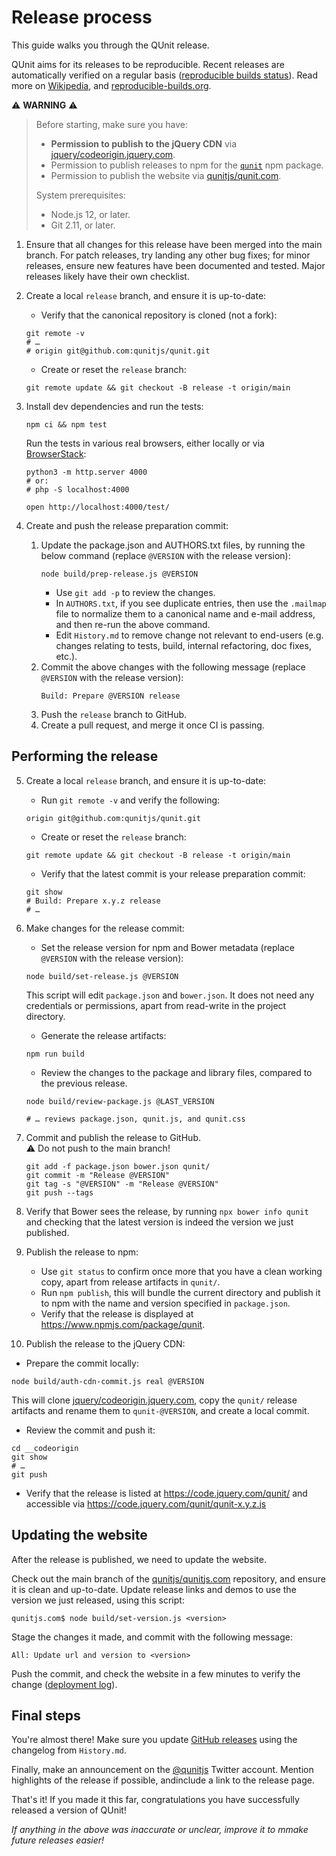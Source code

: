 # Release process

This guide walks you through the QUnit release.

QUnit aims for its releases to be reproducible. Recent releases are automatically verified on a regular basis ([reproducible builds status](https://github.com/qunitjs/qunit/actions/workflows/reproducible.yaml)). Read more on [Wikipedia](https://en.wikipedia.org/wiki/Reproducible_builds), and [reproducible-builds.org](https://reproducible-builds.org/).


⚠️ **WARNING** ⚠️

> Before starting, make sure you have:
>
> * **Permission to publish to the jQuery CDN** via [jquery/codeorigin.jquery.com](https://github.com/jquery/codeorigin.jquery.com).
> * Permission to publish releases to npm for the [`qunit`](https://www.npmjs.com/package/qunit) npm package.
> * Permission to publish the website via [qunitjs/qunit.com](https://github.com/qunitjs/qunitjs.com).
>
> System prerequisites:
>
> * Node.js 12, or later.
> * Git 2.11, or later.

1. Ensure that all changes for this release have been merged into the main branch. For patch releases, try landing any other bug fixes; for minor releases, ensure new features have been documented and tested. Major releases likely have their own checklist.

2. Create a local  `release` branch, and ensure it is up-to-date:
   * Verify that the canonical repository is cloned (not a fork):
   ```
   git remote -v
   # …
   # origin	git@github.com:qunitjs/qunit.git
   ```
   * Create or reset the `release` branch:
   ```
   git remote update && git checkout -B release -t origin/main
   ```

3. Install dev dependencies and run the tests:
   ```
   npm ci && npm test
   ```
   Run the tests in various real browsers, either locally or via [BrowserStack](https://www.browserstack.com/):
   ```
   python3 -m http.server 4000
   # or:
   # php -S localhost:4000

   open http://localhost:4000/test/
   ```

4. Create and push the release preparation commit:

   1. Update the package.json and AUTHORS.txt files, by running the below command (replace `@VERSION` with the release version):
      ```
      node build/prep-release.js @VERSION
      ```
      * Use `git add -p` to review the changes.
      * In `AUTHORS.txt`, if you see duplicate entries, then use the `.mailmap` file to normalize them to a canonical name and e-mail address, and then re-run the above command.
      * Edit `History.md` to remove change not relevant to end-users (e.g. changes relating to tests, build, internal refactoring, doc fixes, etc.).
   2. Commit the above changes with the following message (replace `@VERSION` with the release version):
      ```
      Build: Prepare @VERSION release
      ```
   3. Push the `release` branch to GitHub.
   4. Create a pull request, and merge it once CI is passing.

## Performing the release

5. Create a local  `release` branch, and ensure it is up-to-date:
   * Run `git remote -v` and verify the following:
   ```
   origin git@github.com:qunitjs/qunit.git
   ```
   * Create or reset the `release` branch:
   ```
   git remote update && git checkout -B release -t origin/main
   ```
   * Verify that the latest commit is your release preparation commit:
   ```
   git show
   # Build: Prepare x.y.z release
   # …
   ```

6. Make changes for the release commit:
   * Set the release version for npm and Bower metadata (replace `@VERSION` with the release version):
   ```
   node build/set-release.js @VERSION
   ```
   This script will edit `package.json` and `bower.json`. It does not need any credentials or permissions, apart from read-write in the project directory.

   * Generate the release artifacts:
   ```
   npm run build
   ```

   * Review the changes to the package and library files, compared to the previous release.
   ```
   node build/review-package.js @LAST_VERSION

   # … reviews package.json, qunit.js, and qunit.css
   ```

7. Commit and publish the release to GitHub.<br>⚠️ Do not push to the main branch!
   ```
   git add -f package.json bower.json qunit/
   git commit -m "Release @VERSION"
   git tag -s "@VERSION" -m "Release @VERSION"
   git push --tags
   ```

8. Verify that Bower sees the release, by running `npx bower info qunit` and checking that the latest
   version is indeed the version we just published.

9. Publish the release to npm:
   * Use `git status` to confirm once more that you have a clean working copy, apart from release artifacts in `qunit/`.
   * Run `npm publish`, this will bundle the current directory and publish it to npm with the name and version specified in `package.json`.
   * Verify that the release is displayed at <https://www.npmjs.com/package/qunit>.

10. Publish the release to the jQuery CDN:
   * Prepare the commit locally:
   ```
   node build/auth-cdn-commit.js real @VERSION
   ```
   This will clone [jquery/codeorigin.jquery.com](https://github.com/jquery/codeorigin.jquery.com), copy the `qunit/` release artifacts and rename them to `qunit-@VERSION`, and create a local commit.
   * Review the commit and push it:
   ```
   cd __codeorigin
   git show
   # …
   git push
   ```
   * Verify that the release is listed at <https://code.jquery.com/qunit/> and accessible via <https://code.jquery.com/qunit/qunit-x.y.z.js>

## Updating the website

After the release is published, we need to update the website.

Check out the main branch of the [qunitjs/qunitjs.com](https://github.com/qunitjs/qunitjs.com) repository, and ensure it is clean and up-to-date. Update release links and demos to use the version we just released, using this script:

```
qunitjs.com$ node build/set-version.js <version>
```

Stage the changes it made, and commit with the following message:

```
All: Update url and version to <version>
```

Push the commit, and check the website in a few minutes to verify the change ([deployment log](https://github.com/qunitjs/qunitjs.com/deployments/activity_log?environment=github-pages)).

## Final steps

You're almost there! Make sure you update [GitHub releases](https://github.com/qunitjs/qunit/releases) using the changelog from `History.md`.

Finally, make an announcement on the [@qunitjs](https://twitter.com/qunitjs) Twitter account. Mention highlights of the release if possible, andinclude a link to the release page.

That's it! If you made it this far, congratulations you have successfully released a version of QUnit!

_If anything in the above was inaccurate or unclear, improve it to mmake future releases easier!_
